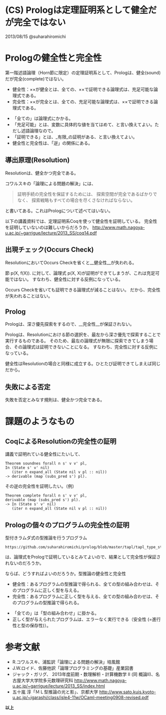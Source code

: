 (CS) Prologは定理証明系として健全だが完全ではない
==============
2013/08/15      @suharahiromichi

# Prologの健全性と完全性
第一階述語論理（Horn節に限定）の定理証明系として、Prologは、健全(sound)だが完全(complete)ではない。

* 健全性：××が健全とは、全ての、××で証明できる論理式は、充足可能な論理式である。
* 完全性：××が完全とは、全ての、充足可能な論理式は、××で証明できる論理式である。

 + 「全ての」は論理式にかかる。
 + 「充足可能」とは、変数に具体的な値を当てはめて、と言い換えてよい。ただし述語論理なので。
 + 「証明できる」とは、_有限_の証明がある、と言い換えてよい。
 + 健全性と完全性は、「逆」の関係にある。


## 導出原理(Resolution)
Resolutionは、健全かつ完全である。

コワルスキの「論理による問題の解決」には、
>証明手続の完全性を保証するためには、
>探索空間が完全であるばかりでなく、
>探索戦略もすべての場合を尽くさなければならない。

と書いてある。これはPrologについて述べてはいない。

以下の講義資料では、定理証明系Coqを使って健全性を証明している。
完全性を証明していないのは難しいからだろうか。
http://www.math.nagoya-u.ac.jp/~garrigue/lecture/2013_SS/coq14.pdf


## 出現チェック(Occurs Check)
ResolutionにおいてOccurs Checkを省くと__健全性__が失われる。

節 p(X, f(X)). に対して、論理式 p(X, X)が証明ができてしまうが、これは充足可能ではない。
すなわち、健全性に対する反例になっている。

Occurs Checkを省いても証明できる論理式が減ることはない。
だから、完全性が失われることはない。


## Prolog
Prologは、深さ優先探索をするので、__完全性__が保証されない。

Prologは、Resolutionにおける節の選択を、最左から深さ優先で探索することで実行するものである。
そのため、最左の論理式が無限に探索できてしまう場合、その論理式は証明できないことになる。
すなわち、完全性に対する反例になっている。

健全性はResolutionの場合と同様に成立する。ひとたび証明できてしまえば同じだから。



## 失敗による否定
失敗を否定とみなす規則は、健全かつ完全である。


# 課題のようなもの
## CoqによるResolutionの完全性の証明
講義で証明れている健全性にたいして、

    Theorem soundnes forall n s' v v' pl, 
    In (State s' v' nil) 
       (iter n expand_all (State nil v pl :: nil))
    -> derivable (map (subs_pred s') pl).
    
その逆の完全性を証明したい。（例）

    Theorem complete forall n s' v v' pl, 
    derivable (map (subs_pred s') pl).
    -> In (State s' v' nil) 
       (iter n expand_all (State nil v pl :: nil))


## Prologの個々のプログラムの完全性の証明

型付きラムダ式の型推論を行うプログラム

    https://github.com/suharahiromichi/prolog/blob/master/tapl/tapl_type_stlc.swi

は、論理式をPrologで証明しているとみてよいので、結果として完全性が保証されないのだろうか。

ならば、どうすればよいのだろうか。型推論の健全性と完全性

* 健全性：あるプログラムの型推論で得られる、全ての型の組み合わせは、そのプログラムに正しく型を与える。
* 完全性：あるプログラムに正しく型を与える、全ての型の組み合わせは、そのプログラムの型推論で得られる。

 + 「全ての」は「型の組み合わせ」に掛かる。
 + 正しく型が与えられたプログラムは、エラーなく実行できる（安全性 (=進行性と型の保存性)）。


# 参考文献

* R.コワルスキ、浦監訳「論理による問題の解決」培風館
* J.W.ロイド、佐藤他訳「論理プログラミングの基礎」産業図書
* ジャック・ガリグ、 2013年度前期・数理解析・計算機数学 II (同 概論II)、名古屋大学大学院多元数理研究科
http://www.math.nagoya-u.ac.jp/~garrigue/lecture/2013_SS/index.html
* 五十嵐 淳「ＭＬ型推論の光と影」、京都大学
http://www.sato.kuis.kyoto-u.ac.jp/~igarashi/class/isle4-11w/OCaml-meeting0908-revised.pdf

__以上__

